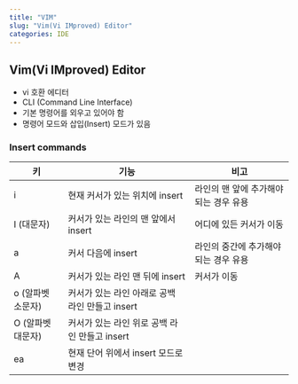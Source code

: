 ```yaml
---
title: "VIM"
slug: "Vim(Vi IMproved) Editor"
categories: IDE
---
```


## Vim(Vi IMproved) Editor


- vi 호환 에디터
- CLI (Command Line Interface)
- 기본 명령어를 외우고 있어야 함
- 명령어 모드와 삽입(Insert) 모드가 있음

### Insert commands

|키|기능|비고|
|---|---|---|
|i|현재 커서가 있는 위치에 insert|라인의 맨 앞에 추가해야되는 경우 유용|
|I (대문자)|커서가 있는 라인의 맨 앞에서 insert|어디에 있든 커서가 이동|
|a|커서 다음에 insert|라인의 중간에 추가해야되는 경우 유용|
|A|커서가 있는 라인 맨 뒤에 insert|커서가 이동|
|o (알파벳 소문자)|커서가 있는 라인 아래로 공백 라인 만들고 insert||
|O (알파벳 대문자)|커서가 있는 라인 위로 공백 라인 만들고 insert||
|ea|현재 단어 위에서 insert 모드로 변경||

